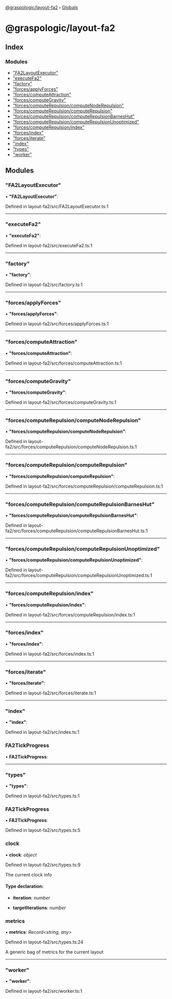 [@graspologic/layout-fa2](README.md) › [Globals](globals.md)

# @graspologic/layout-fa2

## Index

### Modules

- ["FA2LayoutExecutor"]()
- ["executeFa2"]()
- ["factory"]()
- ["forces/applyForces"]()
- ["forces/computeAttraction"]()
- ["forces/computeGravity"]()
- ["forces/computeRepulsion/computeNodeRepulsion"]()
- ["forces/computeRepulsion/computeRepulsion"]()
- ["forces/computeRepulsion/computeRepulsionBarnesHut"]()
- ["forces/computeRepulsion/computeRepulsionUnoptimized"]()
- ["forces/computeRepulsion/index"]()
- ["forces/index"]()
- ["forces/iterate"]()
- ["index"]()
- ["types"]()
- ["worker"]()

## Modules

### "FA2LayoutExecutor"

• **"FA2LayoutExecutor"**:

Defined in layout-fa2/src/FA2LayoutExecutor.ts:1

---

### "executeFa2"

• **"executeFa2"**:

Defined in layout-fa2/src/executeFa2.ts:1

---

### "factory"

• **"factory"**:

Defined in layout-fa2/src/factory.ts:1

---

### "forces/applyForces"

• **"forces/applyForces"**:

Defined in layout-fa2/src/forces/applyForces.ts:1

---

### "forces/computeAttraction"

• **"forces/computeAttraction"**:

Defined in layout-fa2/src/forces/computeAttraction.ts:1

---

### "forces/computeGravity"

• **"forces/computeGravity"**:

Defined in layout-fa2/src/forces/computeGravity.ts:1

---

### "forces/computeRepulsion/computeNodeRepulsion"

• **"forces/computeRepulsion/computeNodeRepulsion"**:

Defined in layout-fa2/src/forces/computeRepulsion/computeNodeRepulsion.ts:1

---

### "forces/computeRepulsion/computeRepulsion"

• **"forces/computeRepulsion/computeRepulsion"**:

Defined in layout-fa2/src/forces/computeRepulsion/computeRepulsion.ts:1

---

### "forces/computeRepulsion/computeRepulsionBarnesHut"

• **"forces/computeRepulsion/computeRepulsionBarnesHut"**:

Defined in layout-fa2/src/forces/computeRepulsion/computeRepulsionBarnesHut.ts:1

---

### "forces/computeRepulsion/computeRepulsionUnoptimized"

• **"forces/computeRepulsion/computeRepulsionUnoptimized"**:

Defined in layout-fa2/src/forces/computeRepulsion/computeRepulsionUnoptimized.ts:1

---

### "forces/computeRepulsion/index"

• **"forces/computeRepulsion/index"**:

Defined in layout-fa2/src/forces/computeRepulsion/index.ts:1

---

### "forces/index"

• **"forces/index"**:

Defined in layout-fa2/src/forces/index.ts:1

---

### "forces/iterate"

• **"forces/iterate"**:

Defined in layout-fa2/src/forces/iterate.ts:1

---

### "index"

• **"index"**:

Defined in layout-fa2/src/index.ts:1

### FA2TickProgress

• **FA2TickProgress**:

---

### "types"

• **"types"**:

Defined in layout-fa2/src/types.ts:1

### FA2TickProgress

• **FA2TickProgress**:

Defined in layout-fa2/src/types.ts:5

### clock

• **clock**: _object_

Defined in layout-fa2/src/types.ts:9

The current clock info

#### Type declaration:

- **iteration**: _number_

- **targetIterations**: _number_

### metrics

• **metrics**: _Record<string, any>_

Defined in layout-fa2/src/types.ts:24

A generic bag of metrics for the current layout

---

### "worker"

• **"worker"**:

Defined in layout-fa2/src/worker.ts:1
